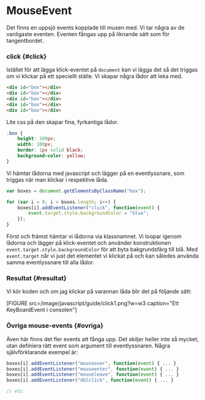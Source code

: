 ---
...
MouseEvent
==================================

Det finns en uppsjö events kopplade till musen med. Vi tar några av de vanligaste eventen. Eventen fångas upp på liknande sätt som för tangentbordet.



### click {#click}

Istället för att lägga klick-eventet på `document` kan vi lägga det så det triggas om vi klickar på ett speciellt ställe. Vi skapar några lådor att leka med.

```html
<div id="box"></div>
<div id="box"></div>
<div id="box"></div>
<div id="box"></div>
<div id="box"></div>
```

Lite css på den skapar fina, fyrkantiga lådor.

```css
.box {
    height: 100px;
    width: 100px;
    border: 1px solid black;
    background-color: yellow;
}
```

Vi hämtar lådorna med javascript och lägger på en eventlyssnare, som triggas när man klickar i respektive låda.

```javascript
var boxes = document.getElementsByClassName("box");

for (var i = 0; i < boxes.length; i++) {
    boxes[i].addEventListener("click", function(event) {
        event.target.style.backgroundColor = "blue";
    });
}
```

Först och främst hämtar vi lådorna via klassnamnet. Vi loopar igenom lådorna och lägger på klick-eventet och använder konstruktionen `event.target.style.backgroundColor` för att byta bakgrundsfärg till blå. Med `event.target` når vi just det elementet vi klickat på och kan således använda samma eventlyssnare till alla lådor.



### Resultat {#resultat}

Vi kör koden och om jag klickar på varannan låda blir det på följande sätt:

[FIGURE src=/image/javascript/guide/click1.png?w=w3 caption="Ett KeyBoardEvent i consolen"]



### Övriga mouse-events {#ovriga}

Även här finns det fler events att fånga upp. Det skiljer heller inte så mycket, utan definiera rätt event som argument till eventlyssnaren. Några självförklarande exempel är:

```javascript
boxes[i].addEventListener("mouseover", function(event) { ... }
boxes[i].addEventListener("mouseenter", function(event) { ... }
boxes[i].addEventListener("mouseleave", function(event) { ... }
boxes[i].addEventListener("dblclick", function(event) { ... }

// etc
```
